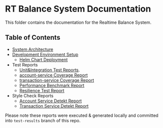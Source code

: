 # RT Balance System Documentation

This folder contains the documentation for the Realtime Balance System.

## Table of Contents

* [System Architecture](./Architecture.md)
* [Development Environment Setup](./DevelopmentEnvironment.md)
  * [Helm Chart Deployment](../helm-chart/README.md)
* Test Reports
  * [Unit&Integration Test Reports](https://htmlpreview.github.io/?https://github.com/hugogu/rt-balance/blob/test-results/test-results/build/reports/tests/unit-test/aggregated-results/index.html).
  * [account-service Coverage Report](https://htmlpreview.github.io/?https://github.com/hugogu/rt-balance/blob/test-results/app-account-service/build/jacocoHtml/index.html)
  * [transaction-service Coverage Report](https://htmlpreview.github.io/?https://github.com/hugogu/rt-balance/blob/test-results/app-transaction-service/build/jacocoHtml/index.html)
  * [Performance Benchmark Report](./PerformanceBenchmark.md)
  * [Resilience Test Report](./ResilienceTestReport.md)
* Style Check Reports
  * [Account Service Detekt Report](https://htmlpreview.github.io/?https://github.com/hugogu/rt-balance/blob/test-results/app-account-service/build/reports/detekt/detekt.html)
  * [Transaction Service Detekt Report](https://htmlpreview.github.io/?https://github.com/hugogu/rt-balance/blob/test-results/app-transaction-service/build/reports/detekt/detekt.html)

Please note these reports were executed & generated locally and committed into `test-results` branch of this repo. 
